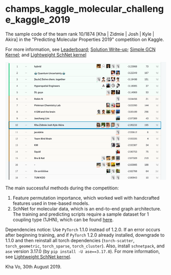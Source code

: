 # champs_kaggle_molecular_challenge_kaggle_2019
The sample code of the team rank 10/1874 [Kha | Zidmie | Josh | Kyle | Akira] in the "Predicting Molecular Properties 2019" competition on Kaggle.

For more information, see
[Leaderboard](https://www.kaggle.com/c/champs-scalar-coupling/leaderboard); [Solution Write-up](https://www.kaggle.com/c/champs-scalar-coupling/discussion/106271#latest-612843); [Simple GCN Kernel](https://www.kaggle.com/joshxsarah/custom-gcn-10th-place-solution); and [Lightweight SchNet kernel](https://www.kaggle.com/petersk20/schnet-10th-place-solution)

![Final Leaderboard](https://github.com/voanhkha/champs_kaggle_molecular_challenge_2019/blob/master/Molecule_Leaderboard.png)

The main successful methods during the competition:
1. Feature permutation importance, which worked well with handcrafted features used in tree-based models.
2. SchNet for molecular data, which is an end-to-end graph architecture.
The training and predicting scripts require a sample dataset for 1 coupling type (1JHN), which can be found [here](https://drive.google.com/drive/folders/13VxPs5N8JcGci3sGd9PM7XlirtgTBZ_C?usp=sharing).

Dependencies notice: Use `PyTorch` 1.1.0 instead of 1.2.0. If an error occurs after beginning training, and if `PyTorch` 1.2.0 already installed, downgrade to 1.1.0 and then reinstall all torch dependencies (`torch-scatter`, `torch_geometric`, `torch_sparse`, `torch_cluster`). Also, install `schnetpack`, and `ase` version 3.17.0 (by `pip install -U ase==3.17.0`). For more information, see [Lightweight SchNet kernel](https://www.kaggle.com/petersk20/schnet-10th-place-solution).

Kha Vo, 30th August 2019.
